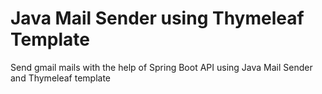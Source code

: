# Java Mail Sender using Thymeleaf Template

Send gmail mails with the help of Spring Boot API using Java Mail Sender and Thymeleaf template

